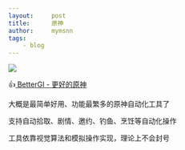 ```yaml
---
layout:     post
title:      原神
author:     mymsnn
tags:
    - blog
---
```


![](https://pic.superbed.cc/item/66eabfc02e3b94edab441bd3.jpg)

👍[ BetterGI - 更好的原神](https://github.com/babalae/better-genshin-impact)

大概是最简单好用、功能最繁多的原神自动化工具了

支持自动拾取、剧情、邀约、钓鱼、烹饪等自动化操作

工具依靠视觉算法和模拟操作实现，理论上不会封号

